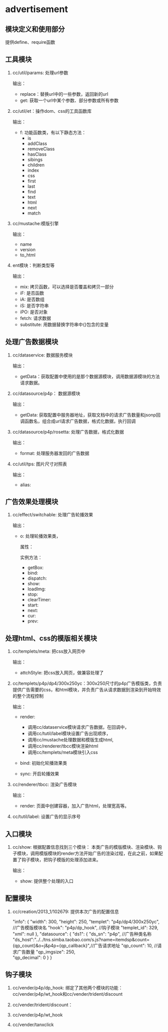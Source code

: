 advertisement
=============
## 模块定义和使用部分 ##
提供define、require函数

## 工具模块 ##

1. cc/util/params: 处理url参数

	输出：
	+ replace：替换url中的一些参数，返回新的url
	+ get: 获取一个url中某个参数、部分参数或所有参数

2. cc/util/et：操作dom、css的工具函数库

	输出：
	+ f: 功能函数类，有以下静态方法：
		+ is
		+ addClass
		+ removeClass
		+ hasClass
		+ sibings
		+ children
		+ index
		+ css
		+ first
		+ last
		+ find
		+ text
		+ html
		+ next
		+ match
		
3. cc/mustache:模版引擎

	输出：
	+ name
	+ version
	+ to_html

4. ent模块：判断类型等

	输出：
	+ mix: 拷贝函数，可以选择是否覆盖和拷贝一部分
	+ iF: 是否函数
	+ iA: 是否数组
	+ iS: 是否字符串
	+ iPO: 是否对象
	+ fetch: 请求数据
	+ substitute: 用数据替换字符串中{}包含的变量

## 处理广告数据模块 ##

1. cc/dataservice: 数据服务模块

	输出：
	+ getData：获取配置中使用的是那个数据源模块，调用数据源模块的方法请求数据。
	
2. cc/datasource/p4p： 数据源模块

	输出：
	+ getData: 获取配置中服务器地址，获取文档中的请求广告数量和jsonp回调函数名，组合成url请求广告数据，格式化数据，执行回调

3. cc/datasource/p4p/rosetta: 处理广告数据，格式化数据

	输出： 
	+ format: 处理服务器发回的广告数据
	

4. cc/util/tps: 图片尺寸对照表
	
	输出： 
	+ alias: 

## 广告效果处理模块 ##

1. cc/effect/switchable: 处理广告轮播效果

	输出：
	+ o: 处理轮播效果类，
	
		属性：

		实例方法：
		+ getBox:
		+ bind:
		+ dispatch:
		+ show:
		+ loadImg:
		+ stop:
		+ clearTimer:
		+ start:
		+ next:
		+ cur:
		+ prev:

## 处理html、css的模版相关模块 ##

1. cc/templets/meta: 把css放入网页中

	输出：
	+ attchStyle: 把css放入网页，做兼容处理了

2. cc/templets/p4p/dp4/300x250yc：300x250尺寸的p4p广告模版类，负责提供广告需要的css，和html模块，并负责广告从请求数据到渲染到开始特效的整个流程控制

	输出：
	+ render: 
		+ 调用cc/dataservice模块请求广告数据，在回调中，
		+ 调用cc/tutil/label模块设置广告出现顺序，
		+ 调用cc/mustache处理数据和模版生成html, 
		+ 调用cc/renderer/tbcc模块渲染html
		+ 调用cc/templets/meta模块引入css

	+ bind:	初始化轮播效果类
	+ sync: 开启轮播效果
	
3. cc/renderer/tbcc: 渲染广告模块
	
	输出：
	+ render: 页面中创建容器，加入广告html，处理宽高等。

4. cc/tutil/label: 设置广告的显示序号
	
## 入口模块 ##

1. cc/show: 根据配置信息找到三个模块： 本类广告的模版模块、渲染模块、钩子模块，调用模版模块的render方法开始广告的渲染过程，在此之前，如果配置了钩子模块，把钩子模版的处理添加进来。

	输出：
	+ show: 提供整个处理的入口
	
## 配置模块 ##

1. cc/creation/2013_1/102679: 提供本次广告的配置信息

	"info": {
            "width": 300,
            "height": 250,
            "templet": "p4p/dp4/300x250yc",	//广告模版模块名
            "hook": "p4p/dp_hook",			//钩子模块
            "templet_id": 329,
            "xml": null
        },
        "datasource": {
            "ds1": {
                "ds_sn": "p4p",			//广告种类名称
                "ds_host":"../../tns.simba.taobao.com/s.js?name=itemdsp&count={qp_count}&o=j&p4p={qp_callback}",//广告请求地址
                "qp_count": 10,         //请求广告数量
                "qp_imgsize": 250,		
                "qp_decimal": 0
            }
        }

## 钩子模块 ##
1. cc/vender/p4p/dp_hook: 绑定了其他两个模块的功能：cc/vender/p4p/wt_hook和cc/vender/trident/discount

2. cc/vender/trident/discount：

3. cc/vender/p4p/wt_hook

4. cc/vender/tanxclick



	

	

	



